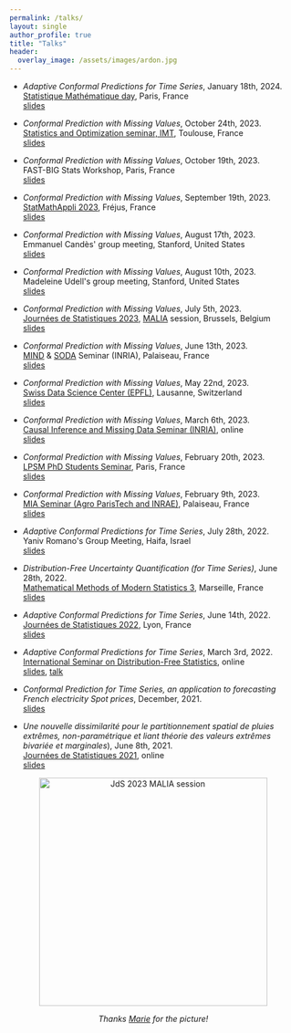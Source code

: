 ```yaml
---
permalink: /talks/
layout: single
author_profile: true
title: "Talks"
header:
  overlay_image: /assets/images/ardon.jpg
---
```


- *Adaptive Conformal Predictions for Time Series*, January 18th, 2024.  
[Statistique Mathématique day](https://statmath2024.sciencesconf.org/), Paris, France  
[slides](http://mzaffran.github.io/assets/files/Talks/ACP_TS_SM.pdf)

- *Conformal Prediction with Missing Values*, October 24th, 2023.  
[Statistics and Optimization seminar, IMT](https://www.math.univ-toulouse.fr/en/recherche/teams/statistiques-et-optimisation/), Toulouse, France  
[slides](http://mzaffran.github.io/assets/files/Talks/CP_NA_StatOptimIMT.pdf)

- *Conformal Prediction with Missing Values*, October 19th, 2023.  
FAST-BIG Stats Workshop, Paris, France  
[slides](http://mzaffran.github.io/assets/files/Talks/CP_NA_FASTBIG.pdf)

- *Conformal Prediction with Missing Values*, September 19th, 2023.  
[StatMathAppli 2023](https://statmathappli.mathnum.inrae.fr/), Fréjus, France  
[slides](http://mzaffran.github.io/assets/files/Talks/CP_NA_StatMathAppli.pdf)

- *Conformal Prediction with Missing Values*, August 17th, 2023.  
Emmanuel Candès' group meeting, Stanford, United States  
[slides](http://mzaffran.github.io/assets/files/Talks/CP_NA_EC.pdf)

- *Conformal Prediction with Missing Values*, August 10th, 2023.  
Madeleine Udell's group meeting, Stanford, United States  
[slides](http://mzaffran.github.io/assets/files/Talks/CP_NA_MU.pdf)

- *Conformal Prediction with Missing Values*, July 5th, 2023.  
[Journées de Statistiques 2023](https://jds2023.sciencesconf.org/), [MALIA](https://www.sfds.asso.fr/fr/malia_machine_learning_et_intelligence_artificielle/459-groupe_malia/) session, Brussels, Belgium  
[slides](http://mzaffran.github.io/assets/files/Talks/CP_NA_JdS.pdf)

- *Conformal Prediction with Missing Values*, June 13th, 2023.  
[MIND](https://team.inria.fr/mind/) & [SODA](https://team.inria.fr/soda/) Seminar (INRIA), Palaiseau, France  
[slides](http://mzaffran.github.io/assets/files/Talks/CP_NA_MIND_SODA.pdf)

- *Conformal Prediction with Missing Values*, May 22nd, 2023.  
[Swiss Data Science Center (EPFL)](https://datascience.ch/), Lausanne, Switzerland  
[slides](http://mzaffran.github.io/assets/files/Talks/CP_NA_SDSC.pdf)

- *Conformal Prediction with Missing Values*, March 6th, 2023.  
[Causal Inference and Missing Data Seminar (INRIA)](https://misscausal.gitlabpages.inria.fr/misscausal.gitlab.io/index.html), online  
[slides](http://mzaffran.github.io/assets/files/Talks/CP_NA_CIMD.pdf)

- *Conformal Prediction with Missing Values*, February 20th, 2023.  
[LPSM PhD Students Seminar](https://www.lpsm.paris/en/seminaires/gtt/index), Paris, France  
[slides](http://mzaffran.github.io/assets/files/Talks/CP_NA_LPSM.pdf)

- *Conformal Prediction with Missing Values*, February 9th, 2023.  
[MIA Seminar (Agro ParisTech and INRAE)](https://mia-ps.inrae.fr/seminaires-miaps), Palaiseau, France  
[slides](http://mzaffran.github.io/assets/files/Talks/CP_NA_MIA.pdf)

- *Adaptive Conformal Predictions for Time Series*, July 28th, 2022.  
Yaniv Romano's Group Meeting, Haifa, Israel  
[slides](http://mzaffran.github.io/assets/files/Talks/ACP_TS_YRGM.pdf)

- *Distribution-Free Uncertainty Quantification (for Time Series)*, June 28th, 2022.  
[Mathematical Methods of Modern Statistics 3](https://conferences.cirm-math.fr/2554.html), Marseille, France  
[slides](http://mzaffran.github.io/assets/files/Talks/MMMS3.pdf)

- *Adaptive Conformal Predictions for Time Series*, June 14th, 2022.  
[Journées de Statistiques 2022](https://jds22.sciencesconf.org/), Lyon, France  
[slides](http://mzaffran.github.io/assets/files/Talks/ACP_TS_JdS.pdf)

- *Adaptive Conformal Predictions for Time Series*, March 3rd, 2022.  
[International Seminar on Distribution-Free Statistics](https://sites.google.com/view/isdfs/home), online  
[slides](http://mzaffran.github.io/assets/files/Talks/ACP_TS_ISDFS.pdf), [talk](https://www.youtube.com/watch?v=Yuxu9aUpVi0)

- *Conformal Prediction for Time Series, an application to forecasting French electricity Spot prices*, December, 2021.  
[slides](http://mzaffran.github.io/assets/files/Talks/Conformal_Prediction_for_Time_Series_An_application_to_forecasting_electricity_French_Spot_prices_Detailed.pdf)

- *Une nouvelle dissimilarité pour le partitionnement spatial de pluies extrêmes, non-paramétrique et liant théorie des valeurs extrêmes bivariée et marginales*), June 8th, 2021.  
[Journées de Statistiques 2021](https://jds2021.sciencesconf.org/), online  
[slides](http://mzaffran.github.io/assets/files/Talks/JdS_210608.pdf)

<p align="center">
    <img src="http://mzaffran.github.io/assets/images/talk.jpg" alt="JdS 2023 MALIA session" width="400"/>  
</p>   
<p align="center">     
    <em>Thanks <a href="https://mariechion.github.io/">Marie</a> for the picture!</em>
</p>
